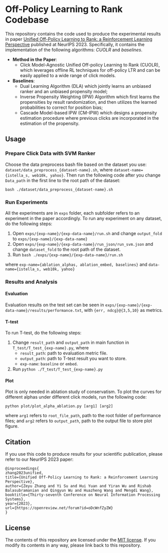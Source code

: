 # Off-Policy Learning to Rank Codebase

This repository contains the code used to produce the experimental results in paper [Unified Off-Policy Learning to Rank: a Reinforcement Learning Perspective](https://arxiv.org/abs/2306.07528) published at NeurIPS 2023. Specifically, it contains the implementation of the following algorithms: *CUOLR* and *baselines*.

- **Method in the Paper**: 
   - Click Model-Agnostic Unified Off-policy Learning to Rank (CUOLR), which leverages offline RL techniques for off-policy LTR and can be easily applied to a wide range of click models.
- **Baselines**: 
   - Dual Learning Algorithm (DLA) which jointly learns an unbiased ranker and an unbiased propensity model; 
   - Inverse Propensity Weighting (IPW) Algorithm which first learns the propensities by result randomization, and then utilizes the learned probabilities to correct for position bias;
   - Cascade Model-based IPW (CM-IPW) which designs a propensity estimation procedure where previous clicks are incorporated in the estimation of the propensity. 

## Usage

### Prepare Click Data with SVM Ranker

Choose the data preprocess bash file based on the dataset you use: `dataset/data_preprocess_{dataset-name}.sh`, where `dataset-name={istella_s, web10k, yahoo}`. Then run the following code after you change `Data_path` in the first line to the root path of the dataset:

```bash ./dataset/data_preprocess_{dataset-name}.sh ```

### Run Experiments

All the experiments are in `exps` folder, each subfolder refers to an experiment in the paper accordingly. To run any experiment on any dataset, do the following steps:

1. Open `exps/{exp-name}/{exp-data-name}/run.sh` and change `output_fold` to `exps/{exp-name}/{exp-data-name}`
2. Open `exps/{exp-name}/{exp-data-name}/run_json/run_svm.json` and change `dataset_fold` to the root path of the dataset.
3. Run `bash ./exps/{exp-name}/{exp-data-name}/run.sh`

where `exp-name={ablation_alphas, ablation_embed, baselines}` and `data-name={istella_s, web10k, yahoo}`

### Results and Analysis

#### Evaluation

Evaluation results on the test set can be seen in `exps/{exp-name}/{exp-data-name}/results/performance.txt`, with `{err, ndcg}@{3,5,10}` as metrics. 

#### T-test

To run T-test, do the following steps:

1. Change `result_path` and `output_path` in main function in `T_test/T_test_{exp-name}.py`, where
   - `result_path`: path to evaluation metric file.
   - `output_path`: path to T-test result you want to store.
   - `exp-name`: `baseline` or `embed`.
2. Run `python ./T_test/T_test_{exp-name}.py`

#### Plot 

Plot is only needed in ablation study of conservatism. To plot the curves for different alphas under different click models, run the following code:

```python plot/plot_alpha_ablation.py [arg1] [arg2]```

where `arg1` refers to `root_file_path`, path to the root folder of performance files; and `arg2` refers to `output_path`, path to the output file to store plot figure.

## Citation

If you use this code to produce results for your scientific publication, please refer to our NeurIPS 2023 paper: 

```
@inproceedings{
zhang2023unified,
title={Unified Off-Policy Learning to Rank: a Reinforcement Learning Perspective},
author={Zeyu Zhang and Yi Su and Hui Yuan and Yiran Wu and Rishab Balasubramanian and Qingyun Wu and Huazheng Wang and Mengdi Wang},
booktitle={Thirty-seventh Conference on Neural Information Processing Systems},
year={2023},
url={https://openreview.net/forum?id=oDcWnfZyZW}
}
```

## License

The contents of this repository are licensed under the [MIT license](https://github.com/ZeyuZhang1901/Unified-Off-Policy-LTR-Neurips2023/blob/master/LICENSE). If you modify its contents in any way, please link back to this repository.
